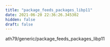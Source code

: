 ```yaml
---
title: "package_feeds_packages_libp11"
date: 2021-06-20 22:36:26.345302
hidden: false
draft: false
---
```


ath79/generic/package_feeds_packages_libp11

